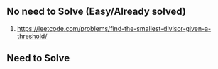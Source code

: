 ## No need to Solve (Easy/Already solved)
1. https://leetcode.com/problems/find-the-smallest-divisor-given-a-threshold/ 



## Need to Solve 
